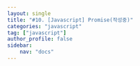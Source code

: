 ```yaml
---
layout: single
title: "#10. [Javascript] Promise(작성중)"
categories: "javascript"
tag: ["javascript"]
author_profile: false
sidebar: 
    nav: "docs"
---
```

